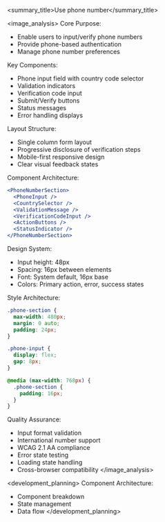 
<summary_title>Use phone number</summary_title>

<image_analysis>
Core Purpose:
- Enable users to input/verify phone numbers
- Provide phone-based authentication
- Manage phone number preferences

Key Components:
- Phone input field with country code selector
- Validation indicators
- Verification code input
- Submit/Verify buttons
- Status messages
- Error handling displays

Layout Structure:
- Single column form layout
- Progressive disclosure of verification steps
- Mobile-first responsive design
- Clear visual feedback states

Component Architecture:
```jsx
<PhoneNumberSection>
  <PhoneInput />
  <CountrySelector />
  <ValidationMessage />
  <VerificationCodeInput />
  <ActionButtons />
  <StatusIndicator />
</PhoneNumberSection>
```

Design System:
- Input height: 48px
- Spacing: 16px between elements
- Font: System default, 16px base
- Colors: Primary action, error, success states

Style Architecture:
```css
.phone-section {
  max-width: 480px;
  margin: 0 auto;
  padding: 24px;
}

.phone-input {
  display: flex;
  gap: 8px;
}

@media (max-width: 768px) {
  .phone-section {
    padding: 16px;
  }
}
```

Quality Assurance:
- Input format validation
- International number support
- WCAG 2.1 AA compliance
- Error state testing
- Loading state handling
- Cross-browser compatibility
</image_analysis>

<development_planning>
Component Architecture:
- Component breakdown
- State management
- Data flow
</development_planning>